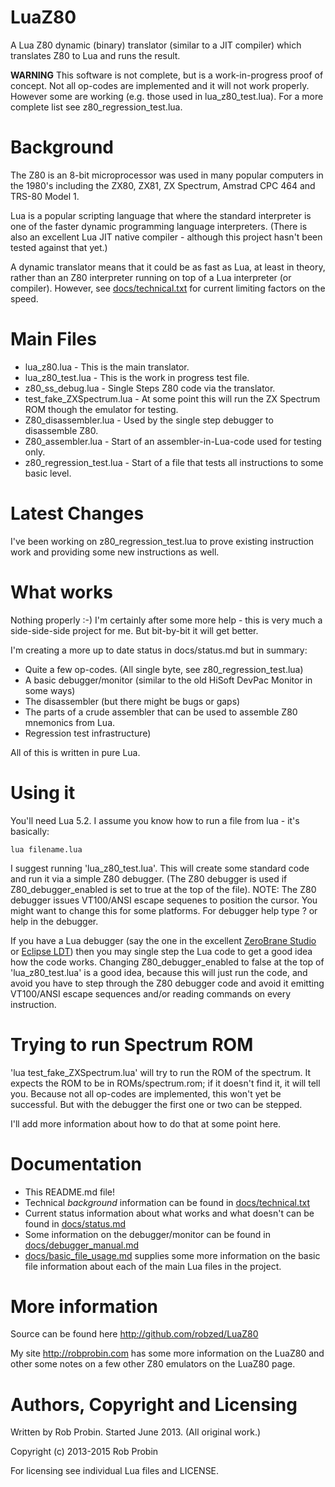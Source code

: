 LuaZ80
======

A Lua Z80 dynamic (binary) translator (similar to a JIT compiler) which translates Z80 to Lua and runs the result.

**WARNING** This software is not complete, but is a work-in-progress proof of concept. Not all op-codes are implemented and it will not work properly. 
However some are working (e.g. those used in lua_z80_test.lua). 
For a more complete list see z80_regression_test.lua. 


Background
==========

The Z80 is an 8-bit microprocessor was used in many popular computers in the 1980's including the ZX80, ZX81, ZX Spectrum, Amstrad CPC 464 and TRS-80 Model 1.

Lua is a popular scripting language that where the standard interpreter is one of the faster dynamic programming language interpreters. (There is also an excellent Lua JIT native compiler - although this project hasn't been tested against that yet.)

A dynamic translator means that it could be as fast as Lua, at least in theory, rather than an Z80 interpreter running on top of a Lua interpreter (or compiler). However, see [docs/technical.txt][3] for current limiting factors on the speed.

[3]: https://github.com/robzed/LuaZ80/blob/master/docs/technical.txt

Main Files
==========

- lua_z80.lua - This is the main translator.
- lua_z80_test.lua - This is the work in progress test file.
- z80_ss_debug.lua - Single Steps Z80 code via the translator.
- test_fake_ZXSpectrum.lua - At some point this will run the ZX Spectrum ROM though the emulator for testing.
- Z80_disassembler.lua - Used by the single step debugger to disassemble Z80.
- Z80_assembler.lua - Start of an assembler-in-Lua-code used for testing only.
- z80_regression_test.lua - Start of a file that tests all instructions to some basic level.

Latest Changes
==============

I've been working on z80_regression_test.lua to prove existing instruction work
and providing some new instructions as well.


What works
==========

Nothing properly :-) I'm certainly after some more help - this is very much a side-side-side project for me. But bit-by-bit it will get better.


I'm creating a more up to date status in docs/status.md but in summary: 

- Quite a few op-codes. (All single byte, see z80_regression_test.lua)
- A basic debugger/monitor (similar to the old HiSoft DevPac Monitor in some ways)
- The disassembler (but there might be bugs or gaps)
- The parts of a crude assembler that can be used to assemble Z80 mnemonics from Lua.
- Regression test infrastructure)

All of this is written in pure Lua.




Using it
========
You'll need Lua 5.2. I assume you know how to run a file from lua - it's basically:

    lua filename.lua

I suggest running 'lua_z80_test.lua'. This will create some standard code and run it via a simple Z80 debugger. (The Z80 debugger is used if Z80_debugger_enabled is set to true at the top of the file). NOTE: The Z80 debugger issues VT100/ANSI escape sequenes to position the cursor. You might want to change this for some platforms. For debugger help type ? or help in the debugger.

If you have a Lua debugger (say the one in the excellent [ZeroBrane Studio][1] or [Eclipse LDT][2]) then you may single step the Lua code to get a good idea how the code works. Changing Z80_debugger_enabled to false at the top of 'lua_z80_test.lua' is a good idea, because this will just run the code, and avoid you have to step through the Z80 debugger code and avoid it emitting VT100/ANSI escape sequences and/or reading commands on every instruction.

[1]: http://studio.zerobrane.com "ZeroBrane Studio"
[2]: http://www.eclipse.org/koneki/ldt/ "Eclipse LDT"

Trying to run Spectrum ROM
==========================

'lua test_fake_ZXSpectrum.lua' will try to run the ROM of the spectrum. It expects the ROM to be in ROMs/spectrum.rom; if it doesn't find it, it will tell you. Because not all op-codes are implemented, this won't yet be successful. But with the debugger the first one or two can be stepped.

I'll add more information about how to do that at some point here.

Documentation
=============
* This README.md file!
* Technical *background* information can be found in [docs/technical.txt](https://github.com/robzed/LuaZ80/blob/master/docs/technical.txt)
* Current status information about what works and what doesn't can be found in [docs/status.md](https://github.com/robzed/LuaZ80/blob/master/docs/status.md)
* Some information on the debugger/monitor can be found in [docs/debugger_manual.md](https://github.com/robzed/LuaZ80/blob/master/docs/debugger_manual.md)
* [docs/basic_file_usage.md](https://github.com/robzed/LuaZ80/blob/master/docs/basic_file_usage.md) supplies some more information on the basic file information about each of the main Lua files in the project.

More information
================

Source can be found here http://github.com/robzed/LuaZ80

My site http://robprobin.com has some more information on the LuaZ80 and other 
some notes on a few other Z80 emulators on the LuaZ80 page.

Authors, Copyright and Licensing
=================================
Written by Rob Probin. Started June 2013. (All original work.)

Copyright (c) 2013-2015 Rob Probin

For licensing see individual Lua files and LICENSE. 


